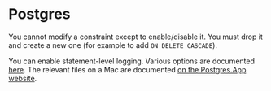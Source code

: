 # Postgres

You cannot modify a constraint except to enable/disable it. You must drop it and create a new one (for example to add `ON DELETE CASCADE`).

You can enable statement-level logging. Various options are documented [here](https://stackoverflow.com/a/8208945/755934).
The relevant files on a Mac are documented [on the Postgres.App website](https://postgresapp.com/documentation/configuration-general.html).
